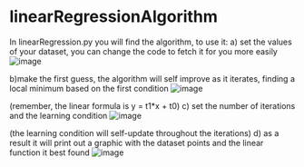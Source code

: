 ﻿# linearRegressionAlgorithm
In linearRegression.py you will find the algorithm, to use it:
a) set the values of your dataset, you can change the code to fetch it for you more easily
![image](https://github.com/user-attachments/assets/379ea247-b33e-4f06-abaf-8cadb07f483c)


b)make the first guess, the algorithm will self improve as it iterates, finding a local minimum based on the first condition
![image](https://github.com/user-attachments/assets/1989a4e7-80f9-4c4d-90e3-ae480b690496)



(remember, the linear formula is y = t1*x + t0)
c) set the number of iterations and the learning condition
![image](https://github.com/user-attachments/assets/df87571a-1220-49ab-894d-957c1210f92f)



(the learning condition will self-update throughout the iterations)
d) as a result it will print out a graphic with the dataset points and the linear function it best found
![image](https://github.com/user-attachments/assets/d8acf170-031f-43cf-b10f-99f9ca886152)



